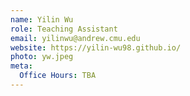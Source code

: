 ```yaml
---
name: Yilin Wu
role: Teaching Assistant
email: yilinwu@andrew.cmu.edu
website: https://yilin-wu98.github.io/
photo: yw.jpeg
meta:
  Office Hours: TBA
---
```

